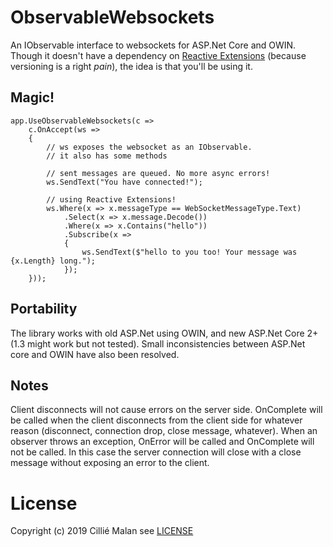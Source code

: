 # ObservableWebsockets
An IObservable interface to websockets for ASP.Net Core and OWIN.
Though it doesn't have a dependency on [Reactive Extensions](http://reactivex.io/) (because versioning is a right *pain*),
the idea is that you'll be using it.

## Magic!
```
app.UseObservableWebsockets(c =>
    c.OnAccept(ws =>
    {
        // ws exposes the websocket as an IObservable.
        // it also has some methods

        // sent messages are queued. No more async errors!
        ws.SendText("You have connected!");

        // using Reactive Extensions!
        ws.Where(x => x.messageType == WebSocketMessageType.Text)
            .Select(x => x.message.Decode())
            .Where(x => x.Contains("hello"))
            .Subscribe(x =>
            {
                ws.SendText($"hello to you too! Your message was {x.Length} long.");
            });
    }));
```

## Portability
The library works with old ASP.Net using OWIN, and new ASP.Net Core 2+ (1.3 might work but not tested).
Small inconsistencies between ASP.Net core and OWIN have also been resolved.

## Notes
Client disconnects will not cause errors on the server side. OnComplete will be called when the client
disconnects from the client side for whatever reason (disconnect, connection drop, close message, whatever).
When an observer throws an exception, OnError will be called and OnComplete will not be called. In this case
the server connection will close with a close message without exposing an error to the client.

# License
Copyright (c) 2019 Cillié Malan see [LICENSE](LICENSE)